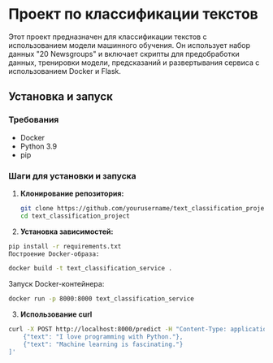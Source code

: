 # Проект по классификации текстов

Этот проект предназначен для классификации текстов с использованием модели машинного обучения. Он использует набор данных "20 Newsgroups" и включает скрипты для предобработки данных, тренировки модели, предсказаний и развертывания сервиса с использованием Docker и Flask.

## Установка и запуск

### Требования

- Docker
- Python 3.9
- pip

### Шаги для установки и запуска

1. **Клонирование репозитория:**

   ```bash
   git clone https://github.com/yourusername/text_classification_project.git
   cd text_classification_project
2. **Установка зависимостей:**

```bash
pip install -r requirements.txt
Построение Docker-образа:
```
```bash
docker build -t text_classification_service .
```
Запуск Docker-контейнера:
```bash
docker run -p 8000:8000 text_classification_service
```

3. **Использование curl**
```bash
curl -X POST http://localhost:8000/predict -H "Content-Type: application/json" -d '[
    {"text": "I love programming with Python."},
    {"text": "Machine learning is fascinating."}
]'
